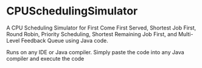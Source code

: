 # CPUSchedulingSimulator
A CPU Scheduling Simulator for First Come First Served, Shortest Job First, Round Robin, Priority Scheduling, Shortest Remaining Job First, and Multi-Level Feedback Queue using Java code.

Runs on any IDE or Java compiler. Simply paste the code into any Java compiler and execute the code
